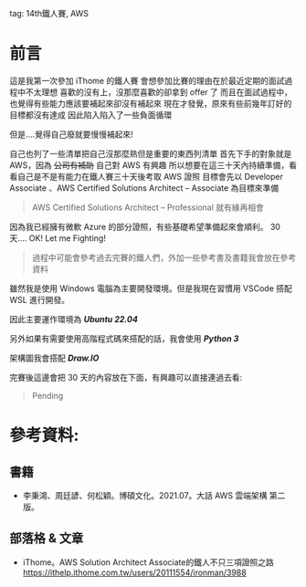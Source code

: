 tag: 14th鐵人賽, AWS



# 前言

這是我第一次參加 iThome 的鐵人賽
會想參加比賽的理由在於最近定期的面試過程中不太理想
喜歡的沒有上，沒那麼喜歡的卻拿到 offer 了
而且在面試過程中，也覺得有些能力應該要補起來卻沒有補起來
現在才發覺，原來有些前幾年訂好的目標都沒有達成
因此陷入陷入了一些負面循環

但是....覺得自己廢就要慢慢補起來!

自己也列了一些清單把自己沒那麼熟但是重要的東西列清單
首先下手的對象就是 AWS，因為 ~~公司有補助~~ 自己對 AWS 有興趣
所以想要在這三十天內持續準備，看看自己是不是有能力在鐵人賽三十天後考取 AWS 證照
目標會先以 Developer Associate 、AWS Certified Solutions Architect – Associate 為目標來準備

> AWS Certified Solutions Architect – Professional 就有緣再相會 



因為我已經擁有微軟 Azure 的部分證照，有些基礎希望準備起來會順利。
30 天....  OK! Let me Fighting!

> 過程中可能會參考過去完賽的鐵人們，外加一些參考書及書籍我會放在參考資料



雖然我是使用 Windows 電腦為主要開發環境。但是我現在習慣用 VSCode 搭配 WSL 進行開發。

因此主要運作環境為 ***Ubuntu 22.04***

另外如果有需要使用高階程式碼來搭配的話，我會使用 ***Python 3*** 

架構圖我會搭配 ***Draw.IO***



完賽後這邊會把 30 天的內容放在下面，有興趣可以直接連過去看:

> Pending




# 參考資料:
## 書籍
-  李秉鴻、周廷諺、何松穎。博碩文化。2021.07。大話 AWS 雲端架構 第二版。


## 部落格 & 文章
- iThome。AWS Solution Architect Associate的鐵人不只三項證照之路 
  https://ithelp.ithome.com.tw/users/20111554/ironman/3988

